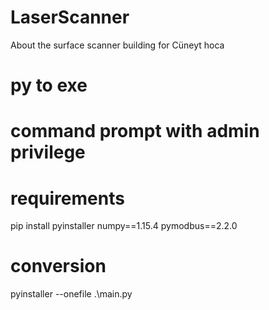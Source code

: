 # LaserScanner
About the surface scanner building for Cüneyt hoca


# py to exe

# command prompt with admin privilege 
# requirements
pip install pyinstaller numpy==1.15.4 pymodbus==2.2.0
# conversion
pyinstaller --onefile .\main.py 